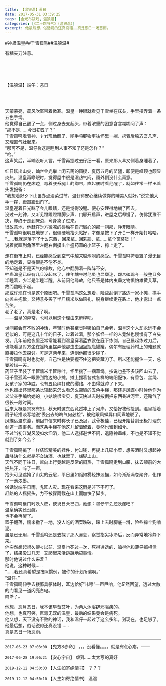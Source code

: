 ```yaml
---
title: 【温狼温】恶日
date: 2017-05-31 03:39:25
tags: [金光布袋戏, 温狼温]
categories: [《二十四节气》（温狼温）]
excerpt: 他最后想，俗话说的还真没错……真是恶日一场恶雨。
---
```


<p dir="ltr"  >#神蛊温皇##千雪孤鸣##温狼温#</p> 
<p dir="ltr"  >有糖夹刀注意。<br /><br /><br /><br /><br /></p> 
<p dir="ltr"  >【温狼温】端午：恶日<br /><br /><br /><br /></p> 
<p dir="ltr"  >天蒙蒙亮，晨风吹窗带着微寒。温皇一睁眼就看见千雪坐在床头，手里摆弄着一条五色手绳。<br />他觉得自己醒了一点，侧过身去支起头，带着浓重的困意含含糊糊问了声：<br />“那不是……今日初五了？”<br />千雪孤鸣走着神，才发现他醒了，顺手将那物事往怀里一揣，摸着后脑支吾几声，又理直气壮起来。<br />“那可不是，温仔你这是睡到人事不知了还是怎样？”<br />“哈。”<br />这声笑后，半晌没听人言。千雪再挪过去仔细一看，原来那人早又侧着身睡着了。</p> 
<p dir="ltr"  >红日跃出山尖，灿烂金光攀上闲云斋的窗棂，夏历五月的苗疆，即便是峰顶也颇显炎热。温皇再睁眼时，觉得屋中很是湿热气闷，窗外倒没什么雨意。<br />千雪孤鸣仍在床边，弯着腰系腿上的绑带。直起腰时看他醒了，就如往常一样甩着头发报备：<br />“我想着好歹下山置办点酒菜过节，温仔你安心继续做你的睡美人就好。”说完他大手一挥，蹬蹬蹬出门了。<br />温皇迎着日光眯了会儿眼睛，还是觉得没醒。便心安理得地躺了回去。<br />没过一刻钟，又听见蹬蹬蹬蹬脚步声、门扉开启声，进屋之后却慢了，仿佛犹豫不决，却终于走到床边，弯身凑了过来。<br />很故意地，他赶在对方微凉的唇触在自己眉心的那一刹那，睁开眼睛。<br />千雪孤鸣很明显地愣了，很僵硬地抬头站好，才像是按下了开关一样开始打哈哈。<br />“……我就是落下了什么东西，回来拿…回来拿、拿……拿个筐装货！”<br />说着就蹿到角落里左翻右倒摸出个盛药草的小篮子，挎上走了。</p> 
<p dir="ltr"  >走在街市上时，已经能感受到空气中越来越潮闷的感受。千雪孤鸣挎着篮子漫无目的地走着，显得很是不伦不类。<br />不知道是不是天气的缘故，他心中翻腾着一阵阵不安。<br />神蛊温皇已经有几日没起床了，往年端午时他虽也显颓迷，却未如现今一般整日多半睡着，少半是半睡半醒。从前问他缘故，他只答是体内虫蛊之物惧怕雄黄艾草，故而螫眠不起。<br />那或许现在也是这个原因吧。千雪孤鸣这么想着，险些刮倒了路边一家小摊，拱手向摊主抱歉，又特意多买了半斤糯米以做赔礼，脱身继续走在路上，他才露出一点苦笑。<br />老了老了，真是老了啊。<br />——温皇的异常，也可以用这个理由来解释吧。</p> 
<p dir="ltr"  >世间那会有不败的神话，年轻时他甚至觉得哪怕自己会老，温皇这个人却永远不会老似的，可是这几十年的日子，过着过着，那个妖怪一样的人竟然也慢慢有了白头发。几年前他夜里还常常能看到温皇穿着蓝衣裳在庭下练剑，自己晨起练过刀后，也能看见对方坐在摇椅里摆弄他那虫虫蛊蛊瓶瓶罐罐，偶尔有医理药材上的难题就直接拉他去探讨。可是这两年来，连剑他都很少碰了。<br />千雪孤鸣有时也觉得，自己怕是快要握不住这把笑藏刀了。所以还能握住一天，总要珍惜一天。<br />药篮子里装了半筐糯米半筐粽叶，怀里揣了一捆草绳。按说也差不多该回山去了，可千雪孤鸣一眼瞥到路边的小摊，摊上摆着各式各样的端阳配饰，有香包、丝绳、女孩子家的华胜，也有五色绳打成的缨络，不由得就蹲了下来。<br />他也掏出怀里那条比较起来怎么看怎么简陋的五色手绳，那还是凤蝶小时候他作为义父亲手编给她的，小姑娘很宝贝，夏天快过去时按例把东西丢进河里，还赌气了很长一段时间。<br />后来大概是冥冥有知，秋天时这东西竟然冲上了河岸，又恰好被他捡到。温皇摇着扇子轻描淡写地说“丢出去的晦气何必捡”，被他跟凤蝶异口同声地驳了。<br />凤蝶远渡东瀛，前回书信来时称长子已及冠，武骨极佳，已经开始替剑无极打理东剑道一应事务。而这条手绳在他这儿留着留着，竟然也留到如今。<br />不过当初江湖风波如水滔滔，他二人选择避世不问，退隐神蛊峰，不也是不知不觉就到了如今么？</p> 
<p dir="ltr"  >千雪孤鸣挑了一样结饰精美的挂件，付过钱，再提上几碟小菜，想买酒时又想起神蛊峰缺什么就是不会缺酒，也就罢了，拔脚上山。<br />天气不同于往日，越向上行竟越是反常的闷热，千雪孤鸣走到山腰，抹去额前的大把热汗，啐了一声。<br />抬头可见遮掩了山尖的云层，平日里如烟如雾轻抹淡描，如今渐渐涡卷聚齐，化作了一池浓墨。<br />俗话说端午日雨，鬼旺人灾。现在看来这雨是非下不可了。<br />赶路的人摇摇头，为不被骤雨截在山上而加快了脚步。</p> 
<p dir="ltr"  >千雪孤鸣推门时没人应，按说日头已西，他想：温仔不会还没醒吧？<br />温皇确实还没醒。<br />也不会再醒了。<br />篮子翻落，糯米撒了一地，没人吃的酒菜跌破，踩上去时脚底一滑，险些摔个狗啃泥。<br />虽是已无用，千雪孤鸣还是去探了那人鼻息，察觉指尖冰冷后，反而异常地冷静下来。<br />他突然想起很久很久以前，温皇也死过一次，死得透透的，骗得他和藏仔都相信了，结果没过几天，又爬起来活跳跳地搞事情。<br />那时他说过什么来着？<br />他说，这种时候……<br />“……我还真希望是按照惯例，被你的计划所骗啊。”<br />“温仔。”<br />千雪孤鸣伸手去搂那具躯体时，耳边恰好“咔嚓”一声巨响，他茫然回望，透过大敞的门看见一道闪亮白电。<br />雨落了。</p> 
<p dir="ltr"  >他想，恶月恶日，我本该早备艾叶，为两人沐浴辟邪驱疾的。<br />他想，也真可笑，医毒无双的温皇，最后的结果竟会是病死。<br />他又想，天下没有不败的神话，我和温仔一起过了这么多年，到现在，也足够了。<br />他最后想，俗话说的还真没错……<br />真是恶日一场恶雨。</p>

<!-- more -->

---

`2017-06-23 07:03:00` 【鬼方S赤命】 。。。没看懂。。。。就是有点心疼。——

`2017-06-28 19:06:21` 【安心宇宙】 虐到……太太写的真好

`2019-12-12 04:50:03` 【人生如寄绝情书】 ？？？

`2019-12-12 04:50:10` 【人生如寄绝情书】 温温
